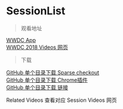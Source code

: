 # SessionList

> 观看地址

[WWDC App](https://github.com/insidegui/WWDC)  
[WWDC 2018 Videos 网页](https://developer.apple.com/videos/play/wwdc2018/)

> 下载

[GitHub 单个目录下载 Sparse checkout](https://www.peterdavehello.org/2015/05/use-git-sparse-checkout-and-shallow-clone-pull-to-increase-work-efficient/)  
[GitHub 单个目录下载 Chrome插件](https://chrome.google.com/webstore/detail/gitzip-for-github/ffabmkklhbepgcgfonabamgnfafbdlkn)  
[GitHub 单个目录下载 链接](https://minhaskamal.github.io/DownGit/#/home)

Related Videos 查看对应 Session Videos 网页
